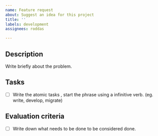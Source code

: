 ```yaml
---
name: Feature request
about: Suggest an idea for this project
title: ''
labels: development
assignees: roddas

---
```


## Description
Write briefly about the problem.

## Tasks
- [ ] Write the atomic tasks , start the phrase using a infinitive verb. (eg. write, develop, migrate)

## Evaluation criteria
- [ ]  Write down what needs to be done to be considered done.
